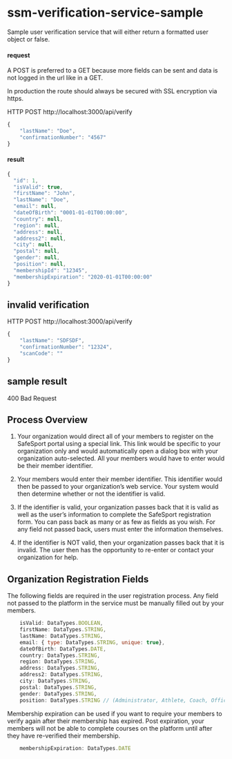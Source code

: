 # ssm-verification-service-sample
Sample user verification service that will either return a formatted user object or false.

#### request
A POST is preferred to a GET because more fields can be sent and data is not logged in the url like in a GET.

In production the route should always be secured with SSL encryption via https.

HTTP POST
http://localhost:3000/api/verify

```javascript
{  
    "lastName": "Doe",
    "confirmationNumber": "4567" 
}  
```

#### result

```javascript
{  
  "id": 1,
  "isValid": true,
  "firstName": "John",
  "lastName": "Doe",
  "email": null,
  "dateOfBirth": "0001-01-01T00:00:00",
  "country": null,
  "region": null,
  "address": null,
  "address2": null,
  "city": null,
  "postal": null,
  "gender": null,
  "position": null,
  "membershipId": "12345",
  "membershipExpiration": "2020-01-01T00:00:00" 
}
```

## invalid verification


HTTP POST
http://localhost:3000/api/verify

```javascript
{ 
    "lastName": "SDFSDF",
    "confirmationNumber": "12324", 
    "scanCode": ""
}
```

## sample result

400 Bad Request

## Process Overview

1. Your organization would direct all of your members to register on the SafeSport portal using a special link. This link would be specific to your organization only and would automatically open a dialog box with your organization auto-selected. All your members would have to enter would be their member identifier.

2. Your members would enter their member identifier. This identifier would then be passed to your organization’s web service. Your system would then determine whether or not the identifier is valid.

3. If the identifier is valid, your organization passes back that it is valid as well as the user’s information to complete the SafeSport registration form. You can pass back as many or as few as fields as you wish. For any field not passed back, users must enter the information themselves.

4. If the identifier is NOT valid, then your organization passes back that it is invalid. The user then has the opportunity to re-enter or contact your organization for help.

## Organization Registration Fields
The following fields are required in the user registration process. Any field not passed to the platform in the service must be manually filled out by your members.
```javascript
    isValid: DataTypes.BOOLEAN,  
    firstName: DataTypes.STRING, 
    lastName: DataTypes.STRING,
    email: { type: DataTypes.STRING, unique: true},
    dateOfBirth: DataTypes.DATE,
    country: DataTypes.STRING,
    region: DataTypes.STRING,
    address: DataTypes.STRING,  
    address2: DataTypes.STRING,
    city: DataTypes.STRING,
    postal: DataTypes.STRING,
    gender: DataTypes.STRING,
    position: DataTypes.STRING // (Administrator, Athlete, Coach, Official, Other, Parent, Volunteer)  

```

Membership expiration can be used if you want to require your members to verify again after their membership has expired. Post expiration, your members will not be able to complete courses on the platform until after they have re-verified their membership.

```javascript
    membershipExpiration: DataTypes.DATE
```